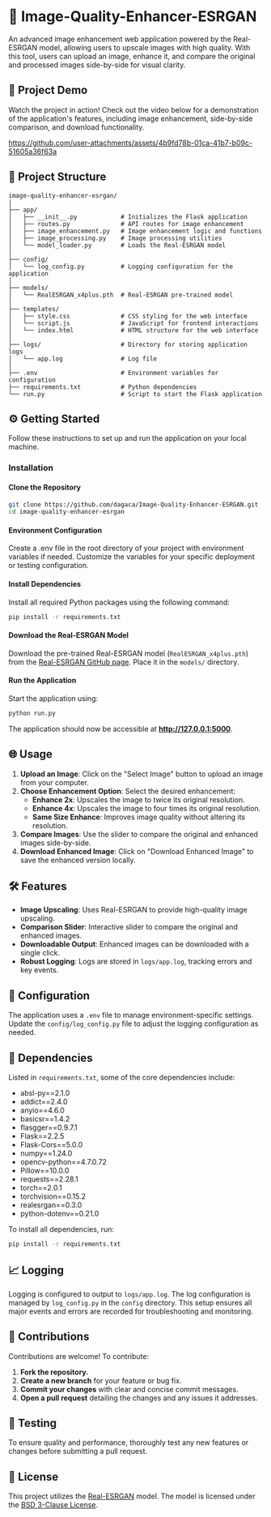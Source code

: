# 🌟 Image-Quality-Enhancer-ESRGAN

An advanced image enhancement web application powered by the Real-ESRGAN model, allowing users to upscale images with high quality. With this tool, users can upload an image, enhance it, and compare the original and processed images side-by-side for visual clarity. 

## 🎥 Project Demo

Watch the project in action! Check out the video below for a demonstration of the application's features, including image enhancement, side-by-side comparison, and download functionality.


https://github.com/user-attachments/assets/4b9fd78b-01ca-41b7-b09c-51605a36f63a


## 📁 Project Structure

```plaintext
image-quality-enhancer-esrgan/
│
├── app/
│   ├── __init__.py            # Initializes the Flask application
│   ├── routes.py              # API routes for image enhancement
│   ├── image_enhancement.py   # Image enhancement logic and functions
│   ├── image_processing.py    # Image processing utilities
│   └── model_loader.py        # Loads the Real-ESRGAN model
│
├── config/
│   └── log_config.py          # Logging configuration for the application
│
├── models/
│   └── RealESRGAN_x4plus.pth  # Real-ESRGAN pre-trained model
│
├── templates/
│   ├── style.css              # CSS styling for the web interface
│   └── script.js              # JavaScript for frontend interactions
│   └── index.html             # HTML structure for the web interface
│
├── logs/                      # Directory for storing application logs
│   └── app.log                # Log file
│
├── .env                       # Environment variables for configuration
├── requirements.txt           # Python dependencies
└── run.py                     # Script to start the Flask application
```

## ⚙️ Getting Started

Follow these instructions to set up and run the application on your local machine.

### Installation

#### Clone the Repository

```bash
git clone https://github.com/dagaca/Image-Quality-Enhancer-ESRGAN.git
cd image-quality-enhancer-esrgan
```

#### Environment Configuration

Create a .env file in the root directory of your project with environment variables if needed. Customize the variables for your specific deployment or testing configuration.

#### Install Dependencies

Install all required Python packages using the following command:

```bash
pip install -r requirements.txt
```

#### Download the Real-ESRGAN Model

Download the pre-trained Real-ESRGAN model (`RealESRGAN_x4plus.pth`) from the [Real-ESRGAN GitHub page](https://github.com/xinntao/Real-ESRGAN). Place it in the `models/` directory.

#### Run the Application

Start the application using:

```bash
python run.py
```

The application should now be accessible at **http://127.0.0.1:5000**.

## 🌐 Usage

1. **Upload an Image**: Click on the "Select Image" button to upload an image from your computer.
2. **Choose Enhancement Option**: Select the desired enhancement:
   - **Enhance 2x**: Upscales the image to twice its original resolution.
   - **Enhance 4x**: Upscales the image to four times its original resolution.
   - **Same Size Enhance**: Improves image quality without altering its resolution.
3. **Compare Images**: Use the slider to compare the original and enhanced images side-by-side.
4. **Download Enhanced Image**: Click on "Download Enhanced Image" to save the enhanced version locally.

## 🛠️ Features

- **Image Upscaling**: Uses Real-ESRGAN to provide high-quality image upscaling.
- **Comparison Slider**: Interactive slider to compare the original and enhanced images.
- **Downloadable Output**: Enhanced images can be downloaded with a single click.
- **Robust Logging**: Logs are stored in `logs/app.log`, tracking errors and key events.

## 🔧 Configuration

The application uses a `.env` file to manage environment-specific settings. Update the `config/log_config.py` file to adjust the logging configuration as needed.

## 📝 Dependencies

Listed in `requirements.txt`, some of the core dependencies include:

- absl-py==2.1.0
- addict==2.4.0
- anyio==4.6.0
- basicsr==1.4.2
- flasgger==0.9.7.1
- Flask==2.2.5
- Flask-Cors==5.0.0
- numpy==1.24.0
- opencv-python==4.7.0.72
- Pillow==10.0.0
- requests==2.28.1
- torch==2.0.1
- torchvision==0.15.2
- realesrgan==0.3.0
- python-dotenv==0.21.0

To install all dependencies, run:

```bash
pip install -r requirements.txt
```

## 📈 Logging

Logging is configured to output to `logs/app.log`. The log configuration is managed by `log_config.py` in the `config` directory. This setup ensures all major events and errors are recorded for troubleshooting and monitoring.

## 🤝 Contributions

Contributions are welcome! To contribute:

1. **Fork the repository.**
2. **Create a new branch** for your feature or bug fix.
3. **Commit your changes** with clear and concise commit messages.
4. **Open a pull request** detailing the changes and any issues it addresses.

## 🧪 Testing

To ensure quality and performance, thoroughly test any new features or changes before submitting a pull request.

## 📄 License

This project utilizes the [Real-ESRGAN](https://github.com/xinntao/Real-ESRGAN) model. The model is licensed under the [BSD 3-Clause License](https://opensource.org/licenses/BSD-3-Clause).
